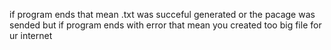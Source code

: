 if program ends that mean .txt was succeful generated or the pacage was sended 
but if program ends with error that mean you created too big file for ur internet
